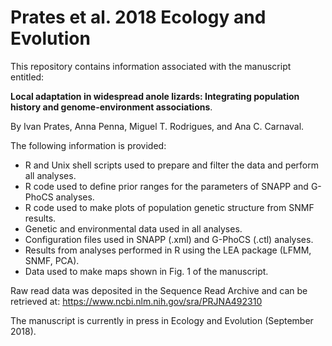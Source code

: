 # Prates et al. 2018 Ecology and Evolution

This repository contains information associated with the manuscript entitled:

**Local adaptation in widespread anole lizards: Integrating population history and genome-environment associations**.

By Ivan Prates, Anna Penna, Miguel T. Rodrigues, and Ana C. Carnaval.

The following information is provided:
- R and Unix shell scripts used to prepare and filter the data and perform all analyses.
- R code used to define prior ranges for the parameters of SNAPP and G-PhoCS analyses.
- R code used to make plots of population genetic structure from SNMF results.
- Genetic and environmental data used in all analyses.
- Configuration files used in SNAPP (.xml) and G-PhoCS (.ctl) analyses.
- Results from analyses performed in R using the LEA package (LFMM, SNMF, PCA).
- Data used to make maps shown in Fig. 1 of the manuscript.

Raw read data was deposited in the Sequence Read Archive and can be retrieved at: https://www.ncbi.nlm.nih.gov/sra/PRJNA492310

The manuscript is currently in press in Ecology and Evolution (September 2018).
